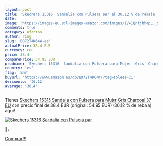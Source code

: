 ```yaml
---
layout: post
title: 'Skechers 15316  Sandalia con Pulsera par al 30.12 % de rebaja'
date: 
image: 'https://images-eu.ssl-images-amazon.com/images/I/41QntjbhopL._SL200_.jpg'
comments: true
category: ofertas
author: ring
slug: 'B072T4K64W-es'
actualPrice: 38.4 EUR
currency: EUR
price: 38.4
comparePrice: 54.95 EUR
prodname: 'Skechers 15316  Sandalia con Pulsera para Mujer  Gris  Charcoal   37 EU'
country: 'es'
flag: '🇪🇸'
buyurl: 'https://www.amazon.es/dp/B072T4K64W/?tag=tolees-21'
descuento: '30.12'
average: '38.4'
---
```


Tienes [Skechers 15316  Sandalia con Pulsera para Mujer  Gris  Charcoal   37 EU](https://www.amazon.es/dp/B072T4K64W/?tag=tolees-21) con precio final de  38.4 EUR (original: 54.95 EUR) (30.12 %  de rebaja) aqui!

[![Skechers 15316  Sandalia con Pulsera par](https://images-eu.ssl-images-amazon.com/images/I/41QntjbhopL._SL200_.jpg)](https://www.amazon.es/dp/B072T4K64W/?tag=tolees-21)

🔎:


[Comprar!!!](https://www.amazon.es/dp/B072T4K64W/?tag=tolees-21)
